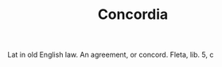 ---
title: Concordia
letter: C
permalink: "/definitions/bld-concordia.html"
body: Lat in old English law. An agreement, or concord. Fleta, lib. 5, c
published_at: '2018-07-07'
source: Black's Law Dictionary 2nd Ed (1910)
layout: post
---